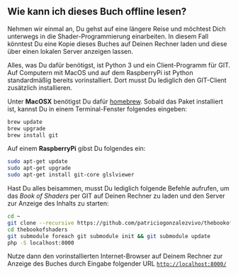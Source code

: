 ## Wie kann ich dieses Buch offline lesen?

Nehmen wir einmal an, Du gehst auf eine längere Reise und möchtest Dich unterwegs in die Shader-Programmierung einarbeiten. In diesem Fall könntest Du eine Kopie dieses Buches auf Deinen Rechner laden und diese über einen lokalen Server anzeigen lassen.

Alles, was Du dafür benötigst, ist Python 3 und ein Client-Programm für GIT. Auf Computern mit MacOS und auf dem RaspberryPi ist Python standardmäßig bereits vorinstalliert. Dort musst Du lediglich den GIT-Client zusätzlich installieren.

Unter **MacOSX** benötigst Du dafür [homebrew](http://brew.sh/). Sobald das Paket installiert ist, kannst Du in einem Terminal-Fenster folgendes eingeben:

```bash
brew update
brew upgrade
brew install git
```

Auf einem **RaspberryPi** gibst Du folgendes ein:

```bash
sudo apt-get update
sudo apt-get upgrade
sudo apt-get install git-core glslviewer
```

Hast Du alles beisammen, musst Du lediglich folgende Befehle aufrufen, um das *Book of Shaders* per GIT auf Deinen Rechner zu laden und den Server zur Anzeige des Inhalts zu starten:

```bash
cd ~
git clone --recursive https://github.com/patriciogonzalezvivo/thebookofshaders.git
cd thebookofshaders
git submodule foreach git submodule init && git submodule update
php -S localhost:8000
```

Nutze dann den vorinstallierten Internet-Browser auf Deinem Rechner zur Anzeige des Buches durch Eingabe folgender URL [```http://localhost:8000/```](http://localhost:8000/)
